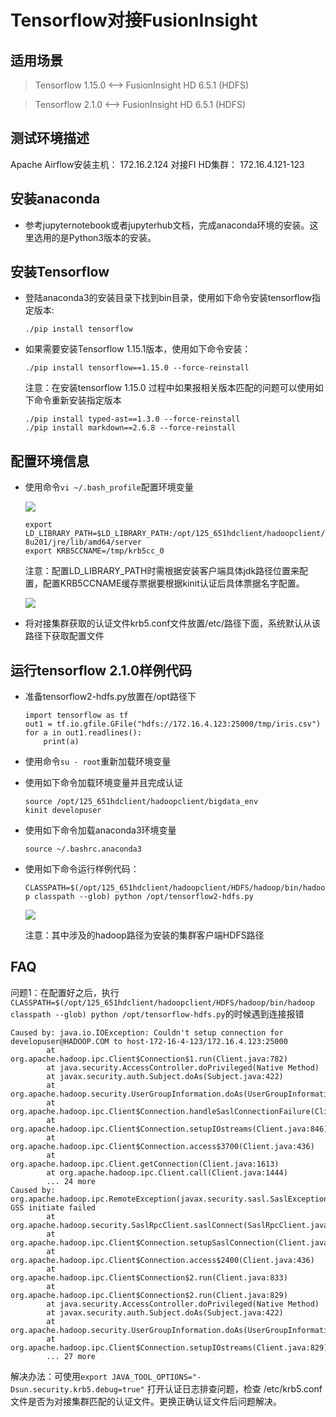 # Tensorflow对接FusionInsight

## 适用场景
> Tensorflow 1.15.0 <--> FusionInsight HD 6.5.1 (HDFS)

> Tensorflow 2.1.0 <--> FusionInsight HD 6.5.1 (HDFS)



## 测试环境描述

Apache Airflow安装主机： 172.16.2.124
对接FI HD集群： 172.16.4.121-123

## 安装anaconda

- 参考jupyternotebook或者jupyterhub文档，完成anaconda环境的安装。这里选用的是Python3版本的安装。

## 安装Tensorflow

- 登陆anaconda3的安装目录下找到bin目录，使用如下命令安装tensorflow指定版本:

  `./pip install tensorflow`

- 如果需要安装Tensorflow 1.15.1版本，使用如下命令安装：

  `./pip install tensorflow==1.15.0 --force-reinstall`

  注意：在安装tensorflow 1.15.0 过程中如果报相关版本匹配的问题可以使用如下命令重新安装指定版本

  ```
  ./pip install typed-ast==1.3.0 --force-reinstall
  ./pip install markdown==2.6.8 --force-reinstall
  ```


## 配置环境信息

- 使用命令`vi ~/.bash_profile`配置环境变量

  ![](assets/markdown-img-paste-20200225111516775.png)

  ```
  export LD_LIBRARY_PATH=$LD_LIBRARY_PATH:/opt/125_651hdclient/hadoopclient/JDK/jdk-8u201/jre/lib/amd64/server
  export KRB5CCNAME=/tmp/krb5cc_0
  ```

  注意：配置LD_LIBRARY_PATH时需根据安装客户端具体jdk路径位置来配置，配置KRB5CCNAME缓存票据要根据kinit认证后具体票据名字配置。

  ![](assets/markdown-img-paste-2020022511181531.png)

- 将对接集群获取的认证文件krb5.conf文件放置/etc/路径下面，系统默认从该路径下获取配置文件



## 运行tensorflow 2.1.0样例代码

- 准备tensorflow2-hdfs.py放置在/opt路径下

  ```
  import tensorflow as tf
  out1 = tf.io.gfile.GFile("hdfs://172.16.4.123:25000/tmp/iris.csv")
  for a in out1.readlines():
      print(a)
  ```

- 使用命令`su - root`重新加载环境变量

- 使用如下命令加载环境变量并且完成认证

  ```
  source /opt/125_651hdclient/hadoopclient/bigdata_env
  kinit developuser
  ```

- 使用如下命令加载anaconda3环境变量

  `source ~/.bashrc.anaconda3`

- 使用如下命令运行样例代码：

  `CLASSPATH=$(/opt/125_651hdclient/hadoopclient/HDFS/hadoop/bin/hadoop classpath --glob) python /opt/tensorflow2-hdfs.py`

  ![](assets/markdown-img-paste-20200228150403345.png)

  注意：其中涉及的hadoop路径为安装的集群客户端HDFS路径






## FAQ

问题1：在配置好之后，执行`CLASSPATH=$(/opt/125_651hdclient/hadoopclient/HDFS/hadoop/bin/hadoop classpath --glob) python /opt/tensorflow-hdfs.py`的时候遇到连接报错

```
Caused by: java.io.IOException: Couldn't setup connection for developuser@HADOOP.COM to host-172-16-4-123/172.16.4.123:25000
        at org.apache.hadoop.ipc.Client$Connection$1.run(Client.java:782)
        at java.security.AccessController.doPrivileged(Native Method)
        at javax.security.auth.Subject.doAs(Subject.java:422)
        at org.apache.hadoop.security.UserGroupInformation.doAs(UserGroupInformation.java:1729)
        at org.apache.hadoop.ipc.Client$Connection.handleSaslConnectionFailure(Client.java:753)
        at org.apache.hadoop.ipc.Client$Connection.setupIOstreams(Client.java:846)
        at org.apache.hadoop.ipc.Client$Connection.access$3700(Client.java:436)
        at org.apache.hadoop.ipc.Client.getConnection(Client.java:1613)
        at org.apache.hadoop.ipc.Client.call(Client.java:1444)
        ... 24 more
Caused by: org.apache.hadoop.ipc.RemoteException(javax.security.sasl.SaslException): GSS initiate failed
        at org.apache.hadoop.security.SaslRpcClient.saslConnect(SaslRpcClient.java:374)
        at org.apache.hadoop.ipc.Client$Connection.setupSaslConnection(Client.java:640)
        at org.apache.hadoop.ipc.Client$Connection.access$2400(Client.java:436)
        at org.apache.hadoop.ipc.Client$Connection$2.run(Client.java:833)
        at org.apache.hadoop.ipc.Client$Connection$2.run(Client.java:829)
        at java.security.AccessController.doPrivileged(Native Method)
        at javax.security.auth.Subject.doAs(Subject.java:422)
        at org.apache.hadoop.security.UserGroupInformation.doAs(UserGroupInformation.java:1729)
        at org.apache.hadoop.ipc.Client$Connection.setupIOstreams(Client.java:829)
        ... 27 more

```

解决办法：可使用`export JAVA_TOOL_OPTIONS="-Dsun.security.krb5.debug=true"` 打开认证日志排查问题，检查 /etc/krb5.conf文件是否为对接集群匹配的认证文件。更换正确认证文件后问题解决。
